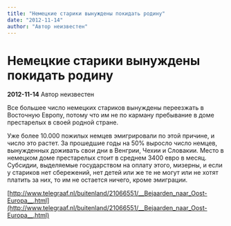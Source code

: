 ```yaml
---
title: "Немецкие старики вынуждены покидать родину"
date: "2012-11-14"
author: "Автор неизвестен"
---
```


# Немецкие старики вынуждены покидать родину

**2012-11-14** Автор неизвестен

Все большее число немецких стариков вынуждены переезжать в Восточную Европу, потому что им не по карману пребывание в доме престарелых в своей родной стране.

Уже более 10.000 пожилых немцев эмигрировали по этой причине, и число это растет. За прошедшие годы на 50% выросло число немцев, вынужденных доживать свои дни в Венгрии, Чехии и Словакии. Место в немецком доме престарелых стоит в среднем 3400 евро в месяц. Субсидии, выделяемые государством на оплату этого, мизерны, и если у стариков нет сбережений, нет детей или же те не могут или не хотят платить за них, то им не остается ничего, кроме эмиграции.

[http://www.telegraaf.nl/buitenland/21066551/__Bejaarden_naar_Oost-Europa__.html](http://www.telegraaf.nl/buitenland/21066551/__Bejaarden_naar_Oost-Europa__.html)